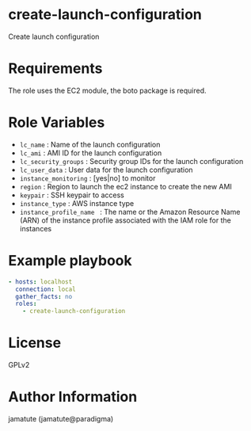 # create-launch-configuration

Create launch configuration

# Requirements

The role uses the EC2 module, the boto package is required.

# Role Variables

* `lc_name`                : Name of the launch configuration
* `lc_ami`                 : AMI ID for the launch configuration
* `lc_security_groups`     : Security group IDs for the launch configuration
* `lc_user_data`           : User data for the launch configuration
* `instance_monitoring`    : [yes|no] to monitor
* `region`                 : Region to launch the ec2 instance to create the new AMI
* `keypair`                : SSH keypair to access
* `instance_type`          : AWS instance type
* `instance_profile_name ` : The name or the Amazon Resource Name (ARN) of the instance profile associated with the IAM role for the instances

# Example playbook

```yaml
- hosts: localhost
  connection: local
  gather_facts: no
  roles:
    - create-launch-configuration
```

# License

GPLv2

# Author Information
jamatute (jamatute@paradigma)
